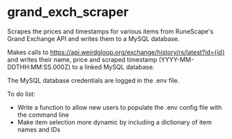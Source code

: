 # grand_exch_scraper
Scrapes the prices and timestamps for various items from RuneScape's Grand Exchange API and writes them to a MySQL database.

Makes calls to https://api.weirdgloop.org/exchange/history/rs/latest?id={id} and writes their name, price and scraped timestamp (YYYY-MM-DDTHH:MM:SS.000Z) to a linked MySQL database.

The MySQL database credentials are logged in the .env file.

To do list:
- Write a function to allow new users to populate the .env config file with the command line
- Make item selection more dynamic by including a dictionary of item names and IDs
